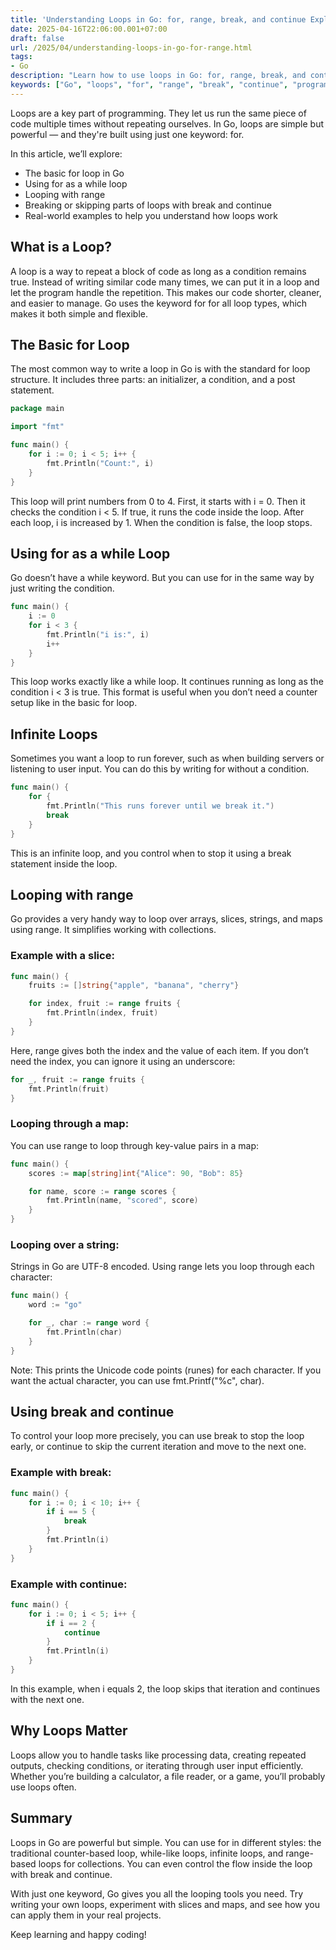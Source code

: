 ```yaml
---
title: 'Understanding Loops in Go: for, range, break, and continue Explained'
date: 2025-04-16T22:06:00.001+07:00
draft: false
url: /2025/04/understanding-loops-in-go-for-range.html
tags: 
- Go
description: "Learn how to use loops in Go: for, range, break, and continue. Understand how to iterate over collections and control loop flow."
keywords: ["Go", "loops", "for", "range", "break", "continue", "programming"]
---
```


Loops are a key part of programming. They let us run the same piece of code multiple times without repeating ourselves. In Go, loops are simple but powerful — and they're built using just one keyword: for.

In this article, we’ll explore:

*   The basic for loop in Go
*   Using for as a while loop
*   Looping with range
*   Breaking or skipping parts of loops with break and continue
*   Real-world examples to help you understand how loops work

What is a Loop?
---------------

A loop is a way to repeat a block of code as long as a condition remains true. Instead of writing similar code many times, we can put it in a loop and let the program handle the repetition. This makes our code shorter, cleaner, and easier to manage. Go uses the keyword for for all loop types, which makes it both simple and flexible.

The Basic for Loop
------------------

The most common way to write a loop in Go is with the standard for loop structure. It includes three parts: an initializer, a condition, and a post statement.

```go
package main

import "fmt"

func main() {
    for i := 0; i < 5; i++ {
        fmt.Println("Count:", i)
    }
} 
```

This loop will print numbers from 0 to 4. First, it starts with i = 0. Then it checks the condition i < 5. If true, it runs the code inside the loop. After each loop, i is increased by 1. When the condition is false, the loop stops.

Using for as a while Loop
-------------------------

Go doesn’t have a while keyword. But you can use for in the same way by just writing the condition.

```go
func main() {
    i := 0
    for i < 3 {
        fmt.Println("i is:", i)
        i++
    }
} 
```

This loop works exactly like a while loop. It continues running as long as the condition i < 3 is true. This format is useful when you don’t need a counter setup like in the basic for loop.

Infinite Loops
--------------

Sometimes you want a loop to run forever, such as when building servers or listening to user input. You can do this by writing for without a condition.

```go
func main() {
    for {
        fmt.Println("This runs forever until we break it.")
        break
    }
} 
```

This is an infinite loop, and you control when to stop it using a break statement inside the loop.

Looping with range
------------------

Go provides a very handy way to loop over arrays, slices, strings, and maps using range. It simplifies working with collections.

### Example with a slice:

```go
func main() {
    fruits := []string{"apple", "banana", "cherry"}

    for index, fruit := range fruits {
        fmt.Println(index, fruit)
    }
} 
```

Here, range gives both the index and the value of each item. If you don’t need the index, you can ignore it using an underscore:

```go
for _, fruit := range fruits {
    fmt.Println(fruit)
} 
```

### Looping through a map:

You can use range to loop through key-value pairs in a map:

```go
func main() {
    scores := map[string]int{"Alice": 90, "Bob": 85}

    for name, score := range scores {
        fmt.Println(name, "scored", score)
    }
} 
```

### Looping over a string:

Strings in Go are UTF-8 encoded. Using range lets you loop through each character:

```go
func main() {
    word := "go"

    for _, char := range word {
        fmt.Println(char)
    }
} 
```

Note: This prints the Unicode code points (runes) for each character. If you want the actual character, you can use fmt.Printf("%c", char).

Using break and continue
------------------------

To control your loop more precisely, you can use break to stop the loop early, or continue to skip the current iteration and move to the next one.

### Example with break:

```go
func main() {
    for i := 0; i < 10; i++ {
        if i == 5 {
            break
        }
        fmt.Println(i)
    }
} 
```

### Example with continue:

```go
func main() {
    for i := 0; i < 5; i++ {
        if i == 2 {
            continue
        }
        fmt.Println(i)
    }
} 
```

In this example, when i equals 2, the loop skips that iteration and continues with the next one.

Why Loops Matter
----------------

Loops allow you to handle tasks like processing data, creating repeated outputs, checking conditions, or iterating through user input efficiently. Whether you’re building a calculator, a file reader, or a game, you’ll probably use loops often.

Summary
-------

Loops in Go are powerful but simple. You can use for in different styles: the traditional counter-based loop, while-like loops, infinite loops, and range-based loops for collections. You can even control the flow inside the loop with break and continue.

With just one keyword, Go gives you all the looping tools you need. Try writing your own loops, experiment with slices and maps, and see how you can apply them in your real projects.

Keep learning and happy coding!